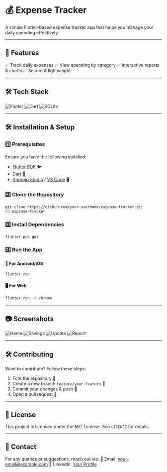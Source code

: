 # 💰 Expense Tracker

A simple Flutter-based expense tracker app that helps you manage your daily spending effectively.

---

## 🚀 Features
✅ Track daily expenses
✅ View spending by category
✅ Interactive reports & charts
✅ Secure & lightweight

---

## 🛠️ Tech Stack

![Flutter](https://img.shields.io/badge/Flutter-02569B?style=for-the-badge&logo=flutter&logoColor=white)
![Dart](https://img.shields.io/badge/Dart-0175C2?style=for-the-badge&logo=dart&logoColor=white)
![SQLite](https://img.shields.io/badge/SQLite-003B57?style=for-the-badge&logo=sqlite&logoColor=white)

---

## 🛠 Installation & Setup

### 1️⃣ Prerequisites
Ensure you have the following installed:
- [Flutter SDK](https://flutter.dev/docs/get-started/install) 🐦
- [Dart](https://dart.dev/get-dart) 💙
- [Android Studio](https://developer.android.com/studio) / [VS Code](https://code.visualstudio.com/) 🖥

### 2️⃣ Clone the Repository
```sh
git clone https://github.com/your-username/expense-tracker.git
cd expense-tracker
```

### 3️⃣ Install Dependencies
```sh
flutter pub get
```

### 4️⃣ Run the App
#### 📱 For Android/iOS
```sh
flutter run
```
#### 🖥️ For Web
```sh
flutter run -d chrome
```

---

## 📷 Screenshots
![Home](./assets/Screenshot%202025-02-22%20at%2013.40.15.png)
![Savings](./assets/Screenshot%202025-02-22%20at%2013.40.22.png)
![Update](./assets/Screenshot%202025-02-22%20at%2013.40.27.png)
![Report](./assets/Screenshot%202025-02-22%20at%2013.40.33.png)

---

## 🛠️ Contributing
Want to contribute? Follow these steps:
1. Fork the repository 🍴
2. Create a new branch `feature/your-feature` 🌱
3. Commit your changes & push 🚀
4. Open a pull request 🔄

---

## 📜 License
This project is licensed under the MIT License. See `LICENSE` for details.

---

## 📩 Contact
For any queries or suggestions, reach out via:
📧 Email: your-email@example.com
💼 LinkedIn: [Your Profile](https://linkedin.com/in/your-profile)

